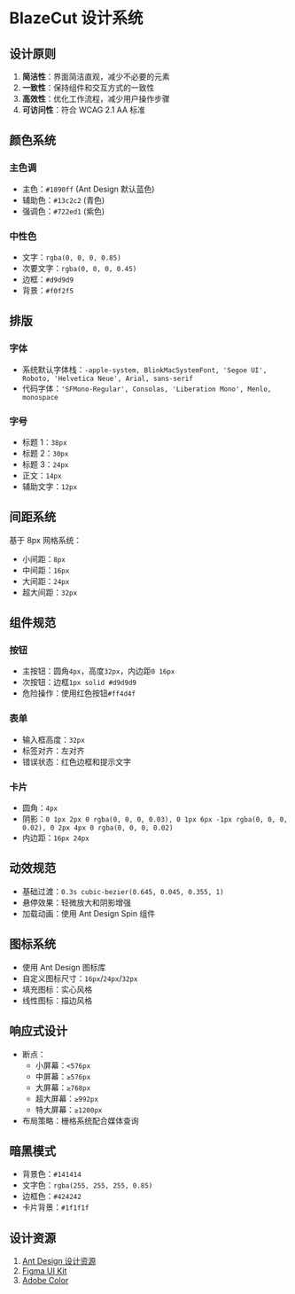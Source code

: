 # BlazeCut 设计系统

## 设计原则

1. **简洁性**：界面简洁直观，减少不必要的元素
2. **一致性**：保持组件和交互方式的一致性
3. **高效性**：优化工作流程，减少用户操作步骤
4. **可访问性**：符合 WCAG 2.1 AA 标准

## 颜色系统

### 主色调

- 主色：`#1890ff` (Ant Design 默认蓝色)
- 辅助色：`#13c2c2` (青色)
- 强调色：`#722ed1` (紫色)

### 中性色

- 文字：`rgba(0, 0, 0, 0.85)`
- 次要文字：`rgba(0, 0, 0, 0.45)`
- 边框：`#d9d9d9`
- 背景：`#f0f2f5`

## 排版

### 字体

- 系统默认字体栈：`-apple-system, BlinkMacSystemFont, 'Segoe UI', Roboto, 'Helvetica Neue', Arial, sans-serif`
- 代码字体：`'SFMono-Regular', Consolas, 'Liberation Mono', Menlo, monospace`

### 字号

- 标题 1：`38px`
- 标题 2：`30px`
- 标题 3：`24px`
- 正文：`14px`
- 辅助文字：`12px`

## 间距系统

基于 8px 网格系统：

- 小间距：`8px`
- 中间距：`16px`
- 大间距：`24px`
- 超大间距：`32px`

## 组件规范

### 按钮

- 主按钮：圆角`4px`，高度`32px`，内边距`0 16px`
- 次按钮：边框`1px solid #d9d9d9`
- 危险操作：使用红色按钮`#ff4d4f`

### 表单

- 输入框高度：`32px`
- 标签对齐：左对齐
- 错误状态：红色边框和提示文字

### 卡片

- 圆角：`4px`
- 阴影：`0 1px 2px 0 rgba(0, 0, 0, 0.03), 0 1px 6px -1px rgba(0, 0, 0, 0.02), 0 2px 4px 0 rgba(0, 0, 0, 0.02)`
- 内边距：`16px 24px`

## 动效规范

- 基础过渡：`0.3s cubic-bezier(0.645, 0.045, 0.355, 1)`
- 悬停效果：轻微放大和阴影增强
- 加载动画：使用 Ant Design Spin 组件

## 图标系统

- 使用 Ant Design 图标库
- 自定义图标尺寸：`16px`/`24px`/`32px`
- 填充图标：实心风格
- 线性图标：描边风格

## 响应式设计

- 断点：
  - 小屏幕：`<576px`
  - 中屏幕：`≥576px`
  - 大屏幕：`≥768px`
  - 超大屏幕：`≥992px`
  - 特大屏幕：`≥1200px`
- 布局策略：栅格系统配合媒体查询

## 暗黑模式

- 背景色：`#141414`
- 文字色：`rgba(255, 255, 255, 0.85)`
- 边框色：`#424242`
- 卡片背景：`#1f1f1f`

## 设计资源

1. [Ant Design 设计资源](https://ant.design/docs/resources)
2. [Figma UI Kit](https://www.figma.com/community/file/831698976089831988)
3. [Adobe Color](https://color.adobe.com/)

